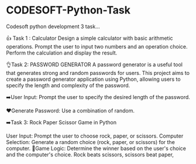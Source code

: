 # CODESOFT-Python-Task
Codesoft python development 3 task...

👍 Task 1 : Calculator
Design a simple calculator with basic arithmetic operations.
Prompt the user to input two numbers and an operation choice.
Perform the calculation and display the result.

👌Task 2: PASSWORD GENERATOR
A password generator is a useful tool that generates strong and
random passwords for users. This project aims to create a
password generator application using Python, allowing users to
specify the length and complexity of the password.

➡️User Input: Prompt the user to specify the desired length of the
password.

❤️Generate Password: Use a combination of random.


➡️Task 3: Rock Paper Scissor Game in Python

User Input: Prompt the user to choose rock, paper, or scissors.
Computer Selection: Generate a random choice (rock, paper, or scissors) for
the computer.
📲Game Logic: Determine the winner based on the user's choice and the
computer's choice.
 Rock beats scissors, scissors beat paper,
